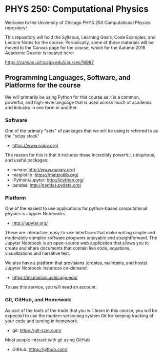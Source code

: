# PHYS 250: Computational Physics
Welcome to the University of Chicago PHYS 250 Computational Physics repository!

This repository will hold the Syllabus, Learning Goals, Code Examples, and Lecture Notes for the course. Periodically, some of these materials will be moved to the Canvas page for the course, which for the Autumn 2018 Academic Quarter is located here:

https://canvas.uchicago.edu/courses/16987

## Programming Languages, Software, and Platforms for the course
We will primarily be using Python for this course as it is a common, powerful, and high-levle language that is used across much of academia and industry in one form or another.

### Software

One of the primary "sets" of packages that we will be using is referred to as the "scipy stack"

* https://www.scipy.org/

The reason for this is that it includes these incredibly powerful, ubiquitous, and useful packages:

* numpy: http://www.numpy.org/
* matplotlib: https://matplotlib.org/
* IPython/Jupyter: http://ipython.org/
* pandas: http://pandas.pydata.org/

### Platform
One of the easiest to use applications for python-based computational physics is Jupyter Notebooks. 

* http://jupyter.org/

These are interactive, easy-to-use interfaces that make writing simple and moderately complex software programs enjoyable and straightforward. The Jupyter Notebook is an open-source web application that allows you to create and share documents that contain live code, equations, visualizations and narrative text.

We also have a platform that provisions (creates, maintains, and hosts) Jupyter Notebook instances on-demand:

* https://ml.maniac.uchicago.edu/

To use this service, you will need an account.

### Git, GitHub, and Homework
As part of the tools of the trade that you will learn in this course, you will be expected to use the modern versioning system Git for keeping tracking of your code and turning in homework.

* git: https://git-scm.com/

Most people interact with git using GitHub

* GitHub: https://github.com/

